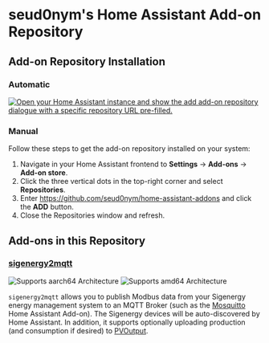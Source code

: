 # seud0nym's Home Assistant Add-on Repository


## Add-on Repository Installation

### Automatic

[![Open your Home Assistant instance and show the add add-on repository dialogue with a specific repository URL pre-filled.](https://my.home-assistant.io/badges/supervisor_add_addon_repository.svg)](https://my.home-assistant.io/redirect/supervisor_add_addon_repository/?repository_url=https%3A%2F%2Fgithub.com%2Fseud0nym%2Fhome-assistant-addons)

### Manual

Follow these steps to get the add-on repository installed on your system:

1. Navigate in your Home Assistant frontend to **Settings** -> **Add-ons** -> **Add-on store**.
1. Click the three vertical dots in the top-right corner and select **Repositories**.
1. Enter https://github.com/seud0nym/home-assistant-addons and click the **ADD** button.
1. Close the Repositories window and refresh.


## Add-ons in this Repository

### [sigenergy2mqtt](./sigenergy2mqtt)

![Supports aarch64 Architecture](https://img.shields.io/badge/aarch64-yes-green.svg)
![Supports amd64 Architecture](https://img.shields.io/badge/amd64-yes-green.svg)

`sigenergy2mqtt` allows you to publish Modbus data from your Sigenergy energy management system to an MQTT Broker (such as the [Mosquitto](https://github.com/home-assistant/addons/tree/master/mosquitto) Home Assistant Add-on). The Sigenergy devices will be auto-discovered by Home Assistant. In addition, it supports optionally uploading production (and consumption if desired) to [PVOutput](https://pvoutput.org/).
